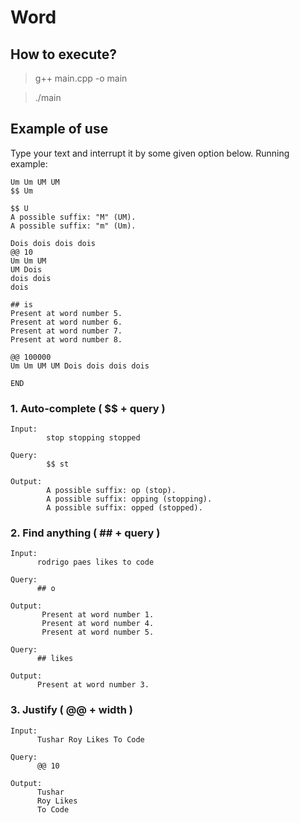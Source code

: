 # Word

## How to execute?
> g++ main.cpp -o main

> ./main

## Example of use

Type your text and interrupt it by some given option below.
Running example:

    Um Um UM UM     
    $$ Um

    $$ U
    A possible suffix: "M" (UM).
    A possible suffix: "m" (Um).

    Dois dois dois dois
    @@ 10
    Um Um UM
    UM Dois
    dois dois
    dois

    ## is
    Present at word number 5.
    Present at word number 6.
    Present at word number 7.
    Present at word number 8.
    
    @@ 100000
    Um Um UM UM Dois dois dois dois
    
    END  

### 1. Auto-complete ( $$ + query )
    Input: 
            stop stopping stopped
  
    Query:             
            $$ st
  
    Output: 
            A possible suffix: op (stop).
            A possible suffix: opping (stopping).
            A possible suffix: opped (stopped).
 
### 2. Find anything ( ## + query )
  
    Input:       
          rodrigo paes likes to code
  
    Query:         
          ## o
  
    Output:   
           Present at word number 1.         
           Present at word number 4.      
           Present at word number 5.
           
    Query: 
          ## likes
  
    Output: 
          Present at word number 3.
  
  
### 3. Justify ( @@ + width )
    Input: 
          Tushar Roy Likes To Code
    
    Query:
          @@ 10
    
    Output: 
          Tushar
          Roy Likes
          To Code
 
  

